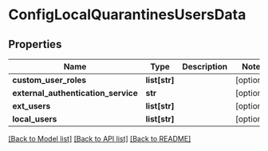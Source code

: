 # ConfigLocalQuarantinesUsersData

## Properties
Name | Type | Description | Notes
------------ | ------------- | ------------- | -------------
**custom_user_roles** | **list[str]** |  | [optional] 
**external_authentication_service** | **str** |  | [optional] 
**ext_users** | **list[str]** |  | [optional] 
**local_users** | **list[str]** |  | [optional] 

[[Back to Model list]](../README.md#documentation-for-models) [[Back to API list]](../README.md#documentation-for-api-endpoints) [[Back to README]](../README.md)

